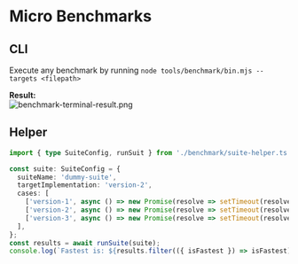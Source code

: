 # Micro Benchmarks

## CLI

Execute any benchmark by running `node tools/benchmark/bin.mjs --targets <filepath>`

**Result:**  
![benchmark-terminal-result.png](benchmark-terminal-result.png)

## Helper

```ts
import { type SuiteConfig, runSuit } from './benchmark/suite-helper.ts';

const suite: SuiteConfig = {
  suiteName: 'dummy-suite',
  targetImplementation: 'version-2',
  cases: [
    ['version-1', async () => new Promise(resolve => setTimeout(resolve, 30))],
    ['version-2', async () => new Promise(resolve => setTimeout(resolve, 50))],
    ['version-3', async () => new Promise(resolve => setTimeout(resolve, 80))],
  ],
};
const results = await runSuite(suite);
console.log(`Fastest is: ${results.filter(({ isFastest }) => isFastest)}`);
```
